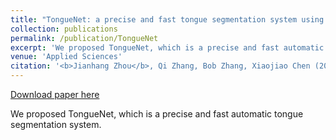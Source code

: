 ```yaml
---
title: "TongueNet: a precise and fast tongue segmentation system using U-Net with a morphological processing layer"
collection: publications
permalink: /publication/TongueNet
excerpt: 'We proposed TongueNet, which is a precise and fast automatic tongue segmentation system.'
venue: 'Applied Sciences'
citation: '<b>Jianhang Zhou</b>, Qi Zhang, Bob Zhang, Xiaojiao Chen (2019). &quot;TongueNet: A Precise and Fast Tongue Segmentation System Using U-Net with a Morphological Processing Layer.&quot; <i>Applied Sciences</i>. 9(15), 3128.'
---
```


[Download paper here](https://www.mdpi.com/2076-3417/9/15/3128/pdf)

We proposed TongueNet, which is a precise and fast automatic tongue segmentation system.
